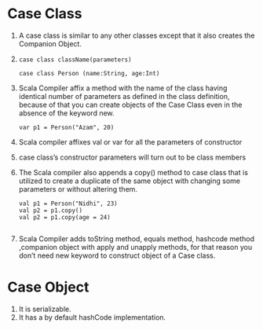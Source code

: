 # Case Class 
1. A case class is similar to any other classes except that it also creates the Companion Object.
2.  `case class className(parameters)`

    ```$xslt
    case class Person (name:String, age:Int)

    ```
3. Scala Compiler affix a method with the name of the class having identical number of parameters as defined in the class definition,
   because of that you can create objects of the Case Class even in the absence of the keyword new.
   
   ```$xslt
   var p1 = Person("Azam", 20)
   ``` 
4. Scala compiler affixes val or var for all the parameters of constructor 
5. case class’s constructor parameters will turn out to be class members
6. The Scala compiler also appends a copy() method to case class that is utilized to create a duplicate of the same object with changing 
   some parameters or without altering them. 
   
   ```$xslt
   val p1 = Person("Nidhi", 23)
   val p2 = p1.copy()
   val p2 = p1.copy(age = 24)
             
   ```   
7. Scala Compiler adds toString method, equals method, hashcode method ,companion object with apply and unapply methods, for that reason you don’t 
   need new keyword to construct object of a Case class. 
   
# Case Object 
1. It is serializable.
2. It has a by default hashCode implementation.    